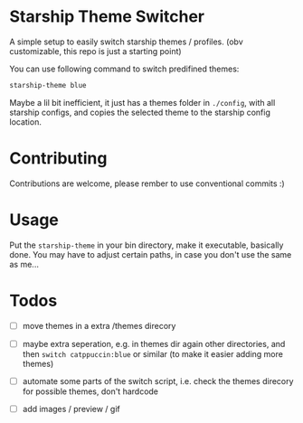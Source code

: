 # Starship Theme Switcher

A simple setup to easily switch starship themes / profiles. (obv customizable, this repo is just a starting point)

You can use following command to switch predifined themes:
```bash
starship-theme blue
```

Maybe a lil bit inefficient, it just has a themes folder in `./config`, with all starship configs, 
and copies the selected theme to the starship config location.

# Contributing

Contributions are welcome, please rember to use conventional commits :)

# Usage

Put the `starship-theme` in your bin directory, make it executable, basically done.
You may have to adjust certain paths, in case you don't use the same as me...

# Todos

- [ ] move themes in a extra /themes direcory
- [ ] maybe extra seperation, e.g. in themes dir again other directories, and then `switch catppuccin:blue` or similar (to make it easier adding more themes)
- [ ] automate some parts of the switch script, i.e. check the themes direcory for possible themes, don't hardcode
- [ ] add images / preview / gif

